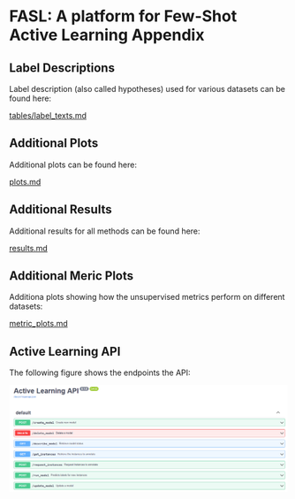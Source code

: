 # FASL: A platform for Few-Shot Active Learning Appendix

## Label Descriptions

Label description (also called hypotheses) used for various datasets can be found here:

[tables/label_texts.md](tables/label_texts.md)

## Additional Plots

Additional plots can be found here:

[plots.md](plots.md)

## Additional Results

Additional results for all methods can be found here:

[results.md](results.md)

## Additional Meric Plots

Additiona plots showing how the unsupervised metrics perform on different datasets:

[metric_plots.md](metric_plots)

## Active Learning API

The following figure shows the endpoints the API:

![screenshots/fastapi.png](screenshots/fastapi.png)

